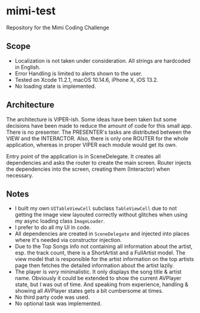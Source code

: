 # mimi-test
Repository for the Mimi Coding Challenge

## Scope

- Localization is not taken under consideration. All strings are hardcoded in English.
- Error Handling is limited to alerts shown to the user.
- Tested on Xcode 11.2.1, macOS 10.14.6, iPhone X, iOS 13.2.
- No loading state is implemented.

## Architecture

The architecture is VIPER-ish. Some ideas have been taken but some decisions have been made to reduce the amount of code for this small app. There is no presenter. The PRESENTER's tasks are distributed between the VIEW and the INTERACTOR. Also, there is only one ROUTER for the whole application, whereas in proper VIPER each module would get its own.

Entry point of the application is in SceneDelegate. It creates all dependencies and asks the router to create the main screen. Router injects the dependencies into the screen, creating them (Interactor) when necessary.

## Notes

- I built my own `UITableViewCell` subclass `TableViewCell` due to not getting the image view layouted correctly without glitches when using my async loading class `ImageLoader`.
- I prefer to do all my UI in code. 
- All dependencies are created in `SceneDelegate` and injected into places where it's needed via constructor injection.
- Due to the Top Songs info not containing all information about the artist, esp. the track count, there is a ShortArtist and a FullArtist model. The view model that is responsible for the artist information on the top artists page then fetches the detailed information about the artist lazily.
- The player is *very* minimalistic. It only displays the song title & artist name. Obviously it could be extended to show the current AVPlayer state, but I was out of time. And speaking from experience, handling & showing all AVPlayer states gets a bit cumbersome at times.
- No third party code was used.
- No optional task was implemented.

